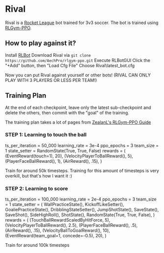 # Rival
Rival is a [Rocket League](https://www.rocketleague.com/en) bot trained for 3v3 soccer.
The bot is trained using [RLGym-PPO](https://github.com/AechPro/rlgym-ppo).

## How to play against it?
Install [RLBot](https://rlbot.org/)
Download Rival via `git clone https://github.com/AechPro/rlgym-ppo.git`
Execute RLBotGUI
Click the "+Add" button, then "Load Cfg File"
Choose Rival\latest_bot.cfg

Now you can put Rival against yourself or other bots!
(RIVAL CAN ONLY PLAY WITH 3 PLAYERS OR LESS PER TEAM!)

## Training Plan
At the end of each checkpoint, leave only the latest sub-checkpoint and delete the others, then commit with the "goal" of the training.

The training plan takes a lot of pages from [ZealanL's RLGym-PPO Guide](https://github.com/ZealanL/RLGym-PPO-Guide)

### STEP 1: Learning to touch the ball
ts_per_iteration = 50_000
learning_rate = 3e-4
ppo_epochs = 3
team_size = 1
state_setter = RandomState(True, True, False)
rewards = (
        (EventReward(touch=1), 20),
        (VelocityPlayerToBallReward(), 5),
        (PlayerFaceBallReward(), 1),
        (AirReward(), .15),
        )

Train for around 50k timesteps.
Training for this amount of timesteps is very overkill, but that's how I want it :)

### STEP 2: Learning to score
ts_per_iteration = 100_000
learning_rate = 2e-4
ppo_epochs = 3
team_size = 1
state_setter = (
        WallPracticeState(),
        KickoffLikeSetter(),
        GoaliePracticeState(),
        DribblingStateSetter(),
        JumpShotState(),
        SaveState(),
        SaveShot(),
        SideHighRoll(),
        ShotState(),
        RandomState(True, True, False),
    )
rewards = (
        (TouchBallRewardScaledByHitForce, 5),
        (VelocityPlayerToBallReward(), 2.5),
        (PlayerFaceBallReward(), .5),
        (AirReward(), .15),
        (VelocityBallToGoalReward(), 10),
        (EventReward(team_goal=1, concede=-0.5), 20),
    )

Train for around 100k timesteps